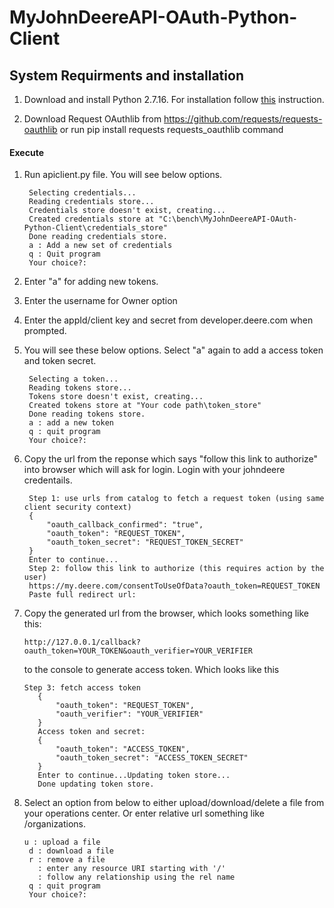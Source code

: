 # MyJohnDeereAPI-OAuth-Python-Client

## System Requirments and installation
1. Download and install Python 2.7.16. 
    For installation follow [this](https://github.com/BurntSushi/nfldb/wiki/Python-&-pip-Windows-installation) instruction.

2. Download Request OAuthlib from https://github.com/requests/requests-oauthlib or run pip install requests requests_oauthlib command

#### Execute
1. Run apiclient.py file. You will see below options.
   ```
    Selecting credentials...
    Reading credentials store...
    Credentials store doesn't exist, creating...
    Created credentials store at "C:\bench\MyJohnDeereAPI-OAuth-Python-Client\credentials_store"
    Done reading credentials store.
    a : Add a new set of credentials
    q : Quit program
    Your choice?:
   ```   
2. Enter "a" for adding new tokens.
3. Enter the username for Owner option
4. Enter the appId/client key and secret from developer.deere.com when prompted.
5. You will see these below options. Select "a" again to add a access token and token secret.

   ```
    Selecting a token...
    Reading tokens store...
    Tokens store doesn't exist, creating...
    Created tokens store at "Your code path\token_store"
    Done reading tokens store.
    a : add a new token
    q : quit program
    Your choice?: 
   ```
6. Copy the url from the reponse which says "follow this link to authorize" into browser which will ask
   for login. Login with your johndeere credentails.
   ```
    Step 1: use urls from catalog to fetch a request token (using same client security context)
    {
        "oauth_callback_confirmed": "true", 
        "oauth_token": "REQUEST_TOKEN", 
        "oauth_token_secret": "REQUEST_TOKEN_SECRET"
    }
    Enter to continue...
    Step 2: follow this link to authorize (this requires action by the user)
    https://my.deere.com/consentToUseOfData?oauth_token=REQUEST_TOKEN
    Paste full redirect url: 
   ```
7. Copy the generated url from the browser, which looks something like this:
   ```
   http://127.0.0.1/callback?oauth_token=YOUR_TOKEN&oauth_verifier=YOUR_VERIFIER
   ```
   to the console to generate access token. Which looks like this
   ```
   Step 3: fetch access token
      {
          "oauth_token": "REQUEST_TOKEN", 
          "oauth_verifier": "YOUR_VERIFIER"
      }
      Access token and secret:
      {
          "oauth_token": "ACCESS_TOKEN", 
          "oauth_token_secret": "ACCESS_TOKEN_SECRET"
      }
      Enter to continue...Updating token store...
      Done updating token store.
    ```
8. Select an option from below to either upload/download/delete a file from your operations center.
   Or enter relative url something like /organizations.   
   ``` 
   u : upload a file
    d : download a file
    r : remove a file
      : enter any resource URI starting with '/'
      : follow any relationship using the rel name
    q : quit program
    Your choice?: 
   ```
